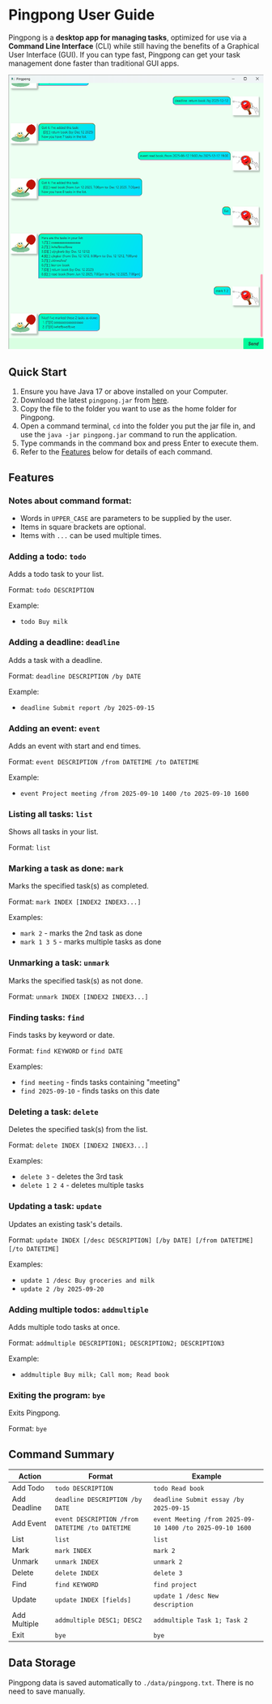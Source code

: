 # Pingpong User Guide

Pingpong is a **desktop app for managing tasks**, optimized for use via a **Command Line Interface** (CLI) while still having the benefits of a Graphical User Interface (GUI). If you can type fast, Pingpong can get your task management done faster than traditional GUI apps.

![Ui](Ui.png)

## Quick Start

1. Ensure you have Java 17 or above installed on your Computer.
2. Download the latest `pingpong.jar` from [here](https://github.com/BrandonnLow/ip/releases).
3. Copy the file to the folder you want to use as the home folder for Pingpong.
4. Open a command terminal, `cd` into the folder you put the jar file in, and use the `java -jar pingpong.jar` command to run the application.
5. Type commands in the command box and press Enter to execute them.
6. Refer to the [Features](#features) below for details of each command.

## Features

### Notes about command format:
- Words in `UPPER_CASE` are parameters to be supplied by the user.
- Items in square brackets are optional.
- Items with `...` can be used multiple times.

### Adding a todo: `todo`
Adds a todo task to your list.

Format: `todo DESCRIPTION`

Example:
- `todo Buy milk`

### Adding a deadline: `deadline`
Adds a task with a deadline.

Format: `deadline DESCRIPTION /by DATE`

Example:
- `deadline Submit report /by 2025-09-15`

### Adding an event: `event`
Adds an event with start and end times.

Format: `event DESCRIPTION /from DATETIME /to DATETIME`

Example:
- `event Project meeting /from 2025-09-10 1400 /to 2025-09-10 1600`

### Listing all tasks: `list`
Shows all tasks in your list.

Format: `list`

### Marking a task as done: `mark`
Marks the specified task(s) as completed.

Format: `mark INDEX [INDEX2 INDEX3...]`

Examples:
- `mark 2` - marks the 2nd task as done
- `mark 1 3 5` - marks multiple tasks as done

### Unmarking a task: `unmark`
Marks the specified task(s) as not done.

Format: `unmark INDEX [INDEX2 INDEX3...]`

### Finding tasks: `find`
Finds tasks by keyword or date.

Format: `find KEYWORD` or `find DATE`

Examples:
- `find meeting` - finds tasks containing "meeting"
- `find 2025-09-10` - finds tasks on this date

### Deleting a task: `delete`
Deletes the specified task(s) from the list.

Format: `delete INDEX [INDEX2 INDEX3...]`

Examples:
- `delete 3` - deletes the 3rd task
- `delete 1 2 4` - deletes multiple tasks

### Updating a task: `update`
Updates an existing task's details.

Format: `update INDEX [/desc DESCRIPTION] [/by DATE] [/from DATETIME] [/to DATETIME]`

Examples:
- `update 1 /desc Buy groceries and milk`
- `update 2 /by 2025-09-20`

### Adding multiple todos: `addmultiple`
Adds multiple todo tasks at once.

Format: `addmultiple DESCRIPTION1; DESCRIPTION2; DESCRIPTION3`

Example:
- `addmultiple Buy milk; Call mom; Read book`

### Exiting the program: `bye`
Exits Pingpong.

Format: `bye`

## Command Summary

| Action | Format | Example |
|--------|--------|---------|
| Add Todo | `todo DESCRIPTION` | `todo Read book` |
| Add Deadline | `deadline DESCRIPTION /by DATE` | `deadline Submit essay /by 2025-09-15` |
| Add Event | `event DESCRIPTION /from DATETIME /to DATETIME` | `event Meeting /from 2025-09-10 1400 /to 2025-09-10 1600` |
| List | `list` | `list` |
| Mark | `mark INDEX` | `mark 2` |
| Unmark | `unmark INDEX` | `unmark 2` |
| Delete | `delete INDEX` | `delete 3` |
| Find | `find KEYWORD` | `find project` |
| Update | `update INDEX [fields]` | `update 1 /desc New description` |
| Add Multiple | `addmultiple DESC1; DESC2` | `addmultiple Task 1; Task 2` |
| Exit | `bye` | `bye` |

## Data Storage
Pingpong data is saved automatically to `./data/pingpong.txt`. There is no need to save manually.